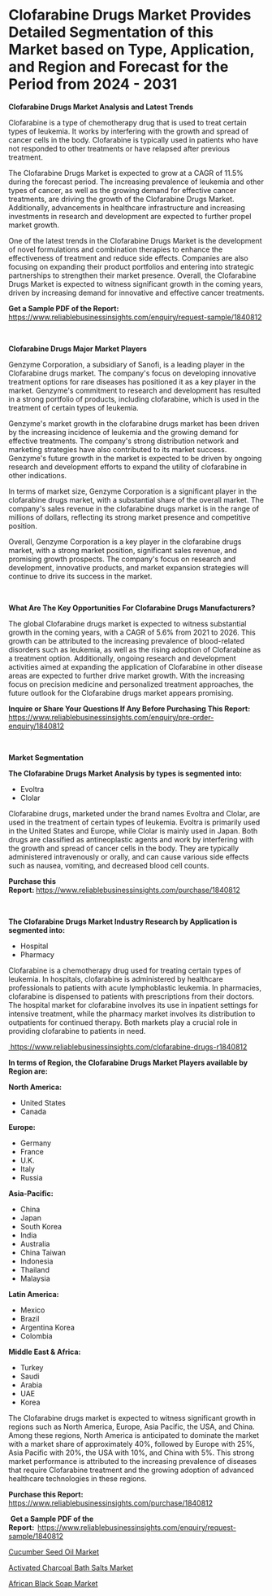 <p><h1>Clofarabine Drugs Market Provides Detailed Segmentation of this Market based on Type, Application, and Region and Forecast for the Period from 2024 - 2031</h1></p><p><strong>Clofarabine Drugs Market Analysis and Latest Trends</strong></p>
<p><p>Clofarabine is a type of chemotherapy drug that is used to treat certain types of leukemia. It works by interfering with the growth and spread of cancer cells in the body. Clofarabine is typically used in patients who have not responded to other treatments or have relapsed after previous treatment.</p><p>The Clofarabine Drugs Market is expected to grow at a CAGR of 11.5% during the forecast period. The increasing prevalence of leukemia and other types of cancer, as well as the growing demand for effective cancer treatments, are driving the growth of the Clofarabine Drugs Market. Additionally, advancements in healthcare infrastructure and increasing investments in research and development are expected to further propel market growth.</p><p>One of the latest trends in the Clofarabine Drugs Market is the development of novel formulations and combination therapies to enhance the effectiveness of treatment and reduce side effects. Companies are also focusing on expanding their product portfolios and entering into strategic partnerships to strengthen their market presence. Overall, the Clofarabine Drugs Market is expected to witness significant growth in the coming years, driven by increasing demand for innovative and effective cancer treatments.</p></p>
<p><strong>Get a Sample PDF of the Report:&nbsp;</strong> <a href="https://www.reliablebusinessinsights.com/enquiry/request-sample/1840812">https://www.reliablebusinessinsights.com/enquiry/request-sample/1840812</a></p>
<p>&nbsp;</p>
<p><strong>Clofarabine Drugs Major Market Players</strong></p>
<p><p>Genzyme Corporation, a subsidiary of Sanofi, is a leading player in the Clofarabine drugs market. The company's focus on developing innovative treatment options for rare diseases has positioned it as a key player in the market. Genzyme's commitment to research and development has resulted in a strong portfolio of products, including clofarabine, which is used in the treatment of certain types of leukemia.</p><p>Genzyme's market growth in the clofarabine drugs market has been driven by the increasing incidence of leukemia and the growing demand for effective treatments. The company's strong distribution network and marketing strategies have also contributed to its market success. Genzyme's future growth in the market is expected to be driven by ongoing research and development efforts to expand the utility of clofarabine in other indications.</p><p>In terms of market size, Genzyme Corporation is a significant player in the clofarabine drugs market, with a substantial share of the overall market. The company's sales revenue in the clofarabine drugs market is in the range of millions of dollars, reflecting its strong market presence and competitive position.</p><p>Overall, Genzyme Corporation is a key player in the clofarabine drugs market, with a strong market position, significant sales revenue, and promising growth prospects. The company's focus on research and development, innovative products, and market expansion strategies will continue to drive its success in the market.</p></p>
<p>&nbsp;</p>
<p><strong>What Are The Key Opportunities For Clofarabine Drugs Manufacturers?</strong></p>
<p><p>The global Clofarabine drugs market is expected to witness substantial growth in the coming years, with a CAGR of 5.6% from 2021 to 2026. This growth can be attributed to the increasing prevalence of blood-related disorders such as leukemia, as well as the rising adoption of Clofarabine as a treatment option. Additionally, ongoing research and development activities aimed at expanding the application of Clofarabine in other disease areas are expected to further drive market growth. With the increasing focus on precision medicine and personalized treatment approaches, the future outlook for the Clofarabine drugs market appears promising.</p></p>
<p><strong>Inquire or Share Your Questions If Any Before Purchasing This Report:</strong> <a href="https://www.reliablebusinessinsights.com/enquiry/pre-order-enquiry/1840812">https://www.reliablebusinessinsights.com/enquiry/pre-order-enquiry/1840812</a></p>
<p>&nbsp;</p>
<p><strong>Market Segmentation</strong></p>
<p><strong>The Clofarabine Drugs Market Analysis by types is segmented into:</strong></p>
<p><ul><li>Evoltra</li><li>Clolar</li></ul></p>
<p><p>Clofarabine drugs, marketed under the brand names Evoltra and Clolar, are used in the treatment of certain types of leukemia. Evoltra is primarily used in the United States and Europe, while Clolar is mainly used in Japan. Both drugs are classified as antineoplastic agents and work by interfering with the growth and spread of cancer cells in the body. They are typically administered intravenously or orally, and can cause various side effects such as nausea, vomiting, and decreased blood cell counts.</p></p>
<p><strong>Purchase this Report:&nbsp;</strong><a href="https://www.reliablebusinessinsights.com/purchase/1840812">https://www.reliablebusinessinsights.com/purchase/1840812</a></p>
<p>&nbsp;</p>
<p><strong>The Clofarabine Drugs Market Industry Research by Application is segmented into:</strong></p>
<p><ul><li>Hospital</li><li>Pharmacy</li></ul></p>
<p><p>Clofarabine is a chemotherapy drug used for treating certain types of leukemia. In hospitals, clofarabine is administered by healthcare professionals to patients with acute lymphoblastic leukemia. In pharmacies, clofarabine is dispensed to patients with prescriptions from their doctors. The hospital market for clofarabine involves its use in inpatient settings for intensive treatment, while the pharmacy market involves its distribution to outpatients for continued therapy. Both markets play a crucial role in providing clofarabine to patients in need.</p></p>
<p><a href="https://www.reliablebusinessinsights.com/clofarabine-drugs-r1840812">&nbsp;https://www.reliablebusinessinsights.com/clofarabine-drugs-r1840812</a></p>
<p><strong>In terms of Region, the Clofarabine Drugs Market Players available by Region are:</strong></p>
<p>
    <p> <strong> North America: </strong>
        <ul>
            <li>United States</li>
            <li>Canada</li>
        </ul>
        </p> 
    <p> <strong> Europe: </strong>
        <ul>
            <li>Germany</li>
            <li>France</li>
            <li>U.K.</li>
            <li>Italy</li>
            <li>Russia</li>
        </ul>
        </p> 
    <p> <strong> Asia-Pacific: </strong>
        <ul>
            <li>China</li>
            <li>Japan</li>
            <li>South Korea</li>
            <li>India</li>
            <li>Australia</li>
            <li>China Taiwan</li>
            <li>Indonesia</li>
            <li>Thailand</li>
            <li>Malaysia</li>
        </ul>
        </p> 
    <p> <strong> Latin America: </strong>
        <ul>
            <li>Mexico</li>
            <li>Brazil</li>
            <li>Argentina Korea</li>
            <li>Colombia</li>
        </ul>
        </p> 
    <p> <strong> Middle East & Africa: </strong>
        <ul>
            <li>Turkey</li>
            <li>Saudi</li>
            <li>Arabia</li>
            <li>UAE</li>
            <li>Korea</li>
        </ul>
    </p>
    </p>
<p><p>The Clofarabine drugs market is expected to witness significant growth in regions such as North America, Europe, Asia Pacific, the USA, and China. Among these regions, North America is anticipated to dominate the market with a market share of approximately 40%, followed by Europe with 25%, Asia Pacific with 20%, the USA with 10%, and China with 5%. This strong market performance is attributed to the increasing prevalence of diseases that require Clofarabine treatment and the growing adoption of advanced healthcare technologies in these regions.</p></p>
<p><strong>Purchase this Report: </strong><a href="https://www.reliablebusinessinsights.com/purchase/1840812">https://www.reliablebusinessinsights.com/purchase/1840812</a></p>
<p>&nbsp;<strong>Get a Sample PDF of the Report:&nbsp;&nbsp;</strong><a href="https://www.reliablebusinessinsights.com/enquiry/request-sample/1840812">https://www.reliablebusinessinsights.com/enquiry/request-sample/1840812</a></p>
<p><strong></strong></p>
<p><p><a href="https://github.com/janetchuadff364/Market-Research-Report-List-1/blob/main/cucumber-seed-oil-market.md">Cucumber Seed Oil Market</a></p><p><a href="https://github.com/sleepman642/Market-Research-Report-List-1/blob/main/activated-charcoal-bath-salts-market.md">Activated Charcoal Bath Salts Market</a></p><p><a href="https://github.com/btwcqfvq34/Market-Research-Report-List-1/blob/main/african-black-soap-market.md">African Black Soap Market</a></p></p>